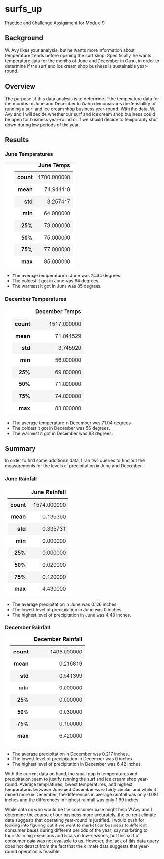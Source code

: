 # surfs_up
Practice and Challenge Assignment for Module 9

## Background
W. Avy likes your analysis, but he wants more information about temperature trends before opening the surf shop. Specifically, he wants temperature data for the months of June and December in Oahu, in order to determine if the surf and ice cream shop business is sustainable year-round.

## Overview
The purpose of this data analysis is to determine if the temperature data for the months of June and December in Oahu demonstrates the feasibility of running a surf and ice cream shop business year-round. With the data, W. Avy and I will decide whether our surf and ice cream shop business could be open for business year-round or if we should decide to temporarily shut down during low periods of the year. 

## Results

### June Temperatures
![June Temperatures](https://github.com/Itgotworse26/surfs_up/blob/main/June_Temps.PNG)

* The average temperature in June was 74.94 degrees. 
* The coldest it got in June was 64 degrees.
* The warmest it got in June was 85 degrees.


### December Temperatures
![December Temperatures](https://github.com/Itgotworse26/surfs_up/blob/main/December_Temps.PNG)

* The average temperature in December was 71.04 degrees. 
* The coldest it got in December was 56 degrees.
* The warmest it got in December was 83 degrees.

## Summary
In order to find some additional data, I ran two queries to find out the measurements for the levels of precipitation in June and December.

### June Rainfall
![June Rainfall](https://github.com/Itgotworse26/surfs_up/blob/main/June_Rainfall.PNG)

* The average precipitation in June was 0.136 inches. 
* The lowest level of precipitation in June was 0 inches.
* The highest level of precipitation in June was 4.43 inches.


### December Rainfall
![December Rainfall](https://github.com/Itgotworse26/surfs_up/blob/main/December_Rainfall.PNG)

* The average precipitation in December was 0.217 inches. 
* The lowest level of precipitation in December was 0 inches.
* The highest level of precipitation in December was 6.42 inches.


With the current data on hand, the small gap in temperatures and precipitation seem to justify running the surf and ice cream shop year-round. Average tempratures, lowest temperatures, and highest temperatures between June and December were fairly similar, and while it rained more in December, the differences in average rainfall was only 0.081 inches and the differences in highest rainfall was only 1.99 inches. 

While data on who would be the comsumer base might help W.Avy and I determine the course of our business more accurately, the current climate data suggests that operating year-round is justified. I would push for looking into figuring out if we want to market our business to different consumer bases during different periods of the year; say marketing to tourists in high-seasons and locals in low-seasons, but this sort of consumer data was not available to us. However, the lack of this data query does not detract from the fact that the climate data suggests that year-round operation is feasible. 